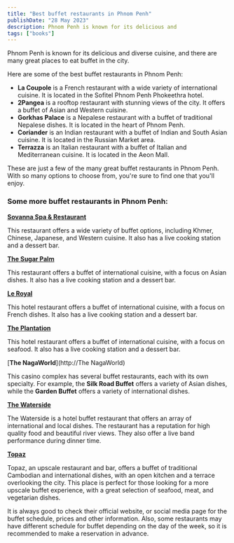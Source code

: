 ```yaml
---
title: "Best buffet restaurants in Phnom Penh"
publishDate: "28 May 2023"
description: Phnom Penh is known for its delicious and
tags: ["books"]
---
```


Phnom Penh is known for its delicious and diverse cuisine, and there are many great places to eat buffet in the city.

Here are some of the best buffet restaurants in Phnom Penh:
* **La Coupole** is a French restaurant with a wide variety of international cuisine. It is located in the Sofitel Phnom Penh Phokeethra hotel.
* **2Pangea** is a rooftop restaurant with stunning views of the city. It offers a buffet of Asian and Western cuisine.
* **Gorkhas Palace** is a Nepalese restaurant with a buffet of traditional Nepalese dishes. It is located in the heart of Phnom Penh.
* **Coriander** is an Indian restaurant with a buffet of Indian and South Asian cuisine. It is located in the Russian Market area.
* **Terrazza** is an Italian restaurant with a buffet of Italian and Mediterranean cuisine. It is located in the Aeon Mall.

These are just a few of the many great buffet restaurants in Phnom Penh. With so many options to choose from, you're sure to find one that you'll enjoy.

### Some more buffet restaurants in Phnom Penh:

[**Sovanna Spa & Restaurant**](https://www.facebook.com/sovannarestaurant/)

This restaurant offers a wide variety of buffet options, including Khmer, Chinese, Japanese, and Western cuisine. It also has a live cooking station and a dessert bar.

[**The Sugar Palm**](https://www.thesugarpalm.com/)

This restaurant offers a buffet of international cuisine, with a focus on Asian dishes. It also has a live cooking station and a dessert bar.

[**Le Royal**](https://www.raffles.com/phnom-penh/dining/restaurant-le-royal/)

This hotel restaurant offers a buffet of international cuisine, with a focus on French dishes. It also has a live cooking station and a dessert bar.

[**The Plantation**](https://theplantation.asia/)

This hotel restaurant offers a buffet of international cuisine, with a focus on seafood. It also has a live cooking station and a dessert bar.

[**The NagaWorld**](http://The NagaWorld)

This casino complex has several buffet restaurants, each with its own specialty. For example, the **Silk Road Buffet** offers a variety of Asian dishes, while the **Garden Buffet** offers a variety of international dishes.

[**The Waterside**](https://www.facebook.com/thewaterside.bar/)

The Waterside is a hotel buffet restaurant that offers an array of international and local dishes. The restaurant has a reputation for high quality food and beautiful river views. They also offer a live band performance during dinner time.

[**Topaz**](https://topaz-restaurant.com/)

Topaz, an upscale restaurant and bar, offers a buffet of traditional Cambodian and international dishes, with an open kitchen and a terrace overlooking the city. This place is perfect for those looking for a more upscale buffet experience, with a great selection of seafood, meat, and vegetarian dishes.

It is always good to check their official website, or social media page for the buffet schedule, prices and other information. Also, some restaurants may have different schedule for buffet depending on the day of the week, so it is recommended to make a reservation in advance.
